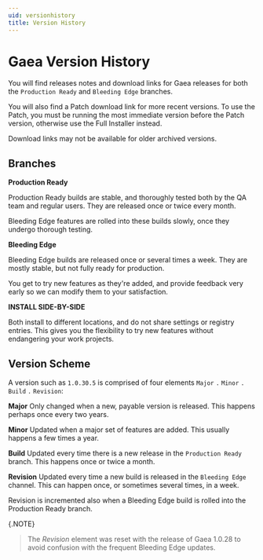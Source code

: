 ```yaml
---
uid: versionhistory
title: Version History
---
```


# Gaea Version History

You will find releases notes and download links for Gaea releases for both the `Production Ready` and `Bleeding Edge` branches.

You will also find a Patch download link for more recent versions. To use the Patch, you must be running the most immediate version before the Patch version, otherwise use the Full Installer instead.

Download links may not be available for older archived versions.


## Branches

**Production Ready**

Production Ready builds are stable, and thoroughly tested both by the QA
team and regular users. They are released once or twice every month.

Bleeding Edge features are rolled into these builds slowly, once they
undergo thorough testing.


**Bleeding Edge**

Bleeding Edge builds are released once or several times a week. They are mostly stable, but not fully ready for production.

You get to try new features as they're added, and provide feedback very early so we can modify them to your satisfaction.

**INSTALL SIDE-BY-SIDE**

Both install to different locations, and do not share settings or registry entries. This
gives you the flexibility to try new features without endangering your work projects.

## Version Scheme

A version such as `1.0.30.5` is comprised of four elements `Major` `.` `Minor` `.` `Build` `.` `Revision`:

**Major**
Only changed when a new, payable version is released. This happens perhaps once every two years.

**Minor**
Updated when a major set of features are added. This usually happens a few times a year.

**Build**
Updated every time there is a new release in the `Production Ready` branch. This happens once or twice a month.

**Revision**
Updated every time a new build is released in the  `Bleeding Edge` channel. This can happen once, or sometimes several times, in a week.

Revision is incremented also when a Bleeding Edge build is rolled into the Production Ready branch.

{.NOTE}
> The *Revision* element was reset with the release of Gaea 1.0.28 to avoid confusion with the frequent Bleeding Edge updates.